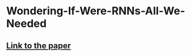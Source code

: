 # Wondering-If-Were-RNNs-All-We-Needed
## [Link to the paper](https://github.com/Beselinho/Wondering-If-Were-RNNs-All-We-Needed/blob/main/Archaeology_of_Intelligent_Machines__Wondering_if_Were_RNNs_all_we_needed__.pdf)
